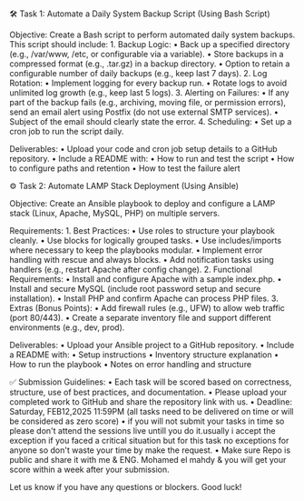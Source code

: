 🛠 Task 1: Automate a Daily System Backup Script (Using Bash Script)

Objective:
Create a Bash script to perform automated daily system backups. This script should include:
	1.	Backup Logic:
	•	Back up a specified directory (e.g., /var/www, /etc, or configurable via a variable).
	•	Store backups in a compressed format (e.g., .tar.gz) in a backup directory.
	•	Option to retain a configurable number of daily backups (e.g., keep last 7 days).
	2.	Log Rotation:
	•	Implement logging for every backup run.
	•	Rotate logs to avoid unlimited log growth (e.g., keep last 5 logs).
	3.	Alerting on Failures:
	•	If any part of the backup fails (e.g., archiving, moving file, or permission errors), send an email alert using Postfix (do not use external SMTP services).
	•	Subject of the email should clearly state the error.
	4.	Scheduling:
	•	Set up a cron job to run the script daily.

Deliverables:
	•	Upload your code and cron job setup details to a GitHub repository.
	•	Include a README with:
	•	How to run and test the script
	•	How to configure paths and retention
	•	How to test the failure alert


⚙️ Task 2: Automate LAMP Stack Deployment (Using Ansible)

Objective:
Create an Ansible playbook to deploy and configure a LAMP stack (Linux, Apache, MySQL, PHP) on multiple servers.

Requirements:
	1.	Best Practices:
	•	Use roles to structure your playbook cleanly.
	•	Use blocks for logically grouped tasks.
	•	Use includes/imports where necessary to keep the playbooks modular.
	•	Implement error handling with rescue and always blocks.
	•	Add notification tasks using handlers (e.g., restart Apache after config change).
	2.	Functional Requirements:
	•	Install and configure Apache with a sample index.php.
	•	Install and secure MySQL (include root password setup and secure installation).
	•	Install PHP and confirm Apache can process PHP files.
	3.	Extras (Bonus Points):
	•	Add firewall rules (e.g., UFW) to allow web traffic (port 80/443).
	•	Create a separate inventory file and support different environments (e.g., dev, prod).

Deliverables:
	•	Upload your Ansible project to a GitHub repository.
	•	Include a README with:
	•	Setup instructions
	•	Inventory structure explanation
	•	How to run the playbook
	•	Notes on error handling and structure

✅ Submission Guidelines:
	•	Each task will be scored based on correctness, structure, use of best practices, and documentation.
	•	Please upload your completed work to GitHub and share the repository link with us.
	•	Deadline: Saturday, FEB12,2025 11:59PM (all tasks need to be delivered on time or will be considered as zero score)
    •	if you will not submit your tasks in time so please don't attend the sessions live untill you do it.usually i accept the exception if you faced a critical situation but for this task no exceptions for anyone so don't waste your time by make the request.
    •	Make sure Repo is public and share it with me & ENG. Mohamed el mahdy & you will get your score within a week after your submission.

Let us know if you have any questions or blockers. Good luck!